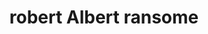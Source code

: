 ---
pid: MP171
title: robert Albert ransome
location_transcription: Pennsylvania Avenue
zipcode: '19131'
outside_phl: 
neighborhood: Wynnefield
age: '50'
age_range: 50-59
instagram: 
image_file_name: MP_171.jpg
proposal_transcription: 
topic: Neighborhoods
topic_summary: '0'
type: Building
keywords_other: 
credit: Robert Albert Ransome
image_labels: building and trees. a neighborhood.
twitter: 
facebook: 
permalink: "/monuments/mp171/"
layout: item-page
---